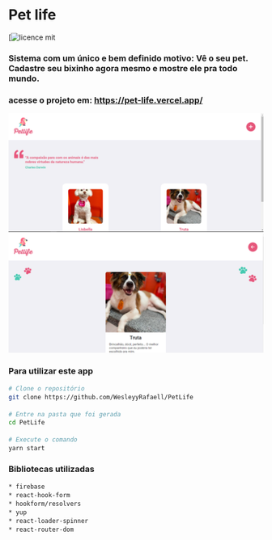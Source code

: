 # Pet life

[![licence mit](https://img.shields.io/github/license/WesleyyRafaell/PetLife)

### Sistema com um único e bem definido motivo: Vê o seu pet. Cadastre seu bixinho agora mesmo e mostre ele pra todo mundo.

### acesse o projeto em: https://pet-life.vercel.app/

![print 1 pet life](src/assets/print1.png)
![print 2 pet life](src/assets/print2.png)

### Para utilizar este app

```bash
# Clone o repositório
git clone https://github.com/WesleyyRafaell/PetLife

# Entre na pasta que foi gerada
cd PetLife 

# Execute o comando
yarn start
```

### Bibliotecas utilizadas
```bash
* firebase
* react-hook-form
* hookform/resolvers
* yup
* react-loader-spinner
* react-router-dom
```
